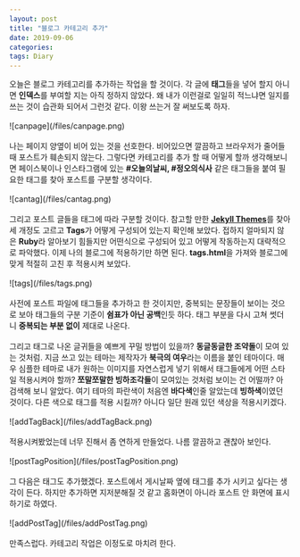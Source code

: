 ```yaml
---
layout: post
title: "블로그 카테고리 추가"
date: 2019-09-06
categories:
tags: Diary
---
```

<div style="display:none;">
</div>
오늘은 블로그 카테고리를 추가하는 작업을 할 것이다. 각 글에 <b>태그</b>들을 넣어 할지 아니면 <b>인덱스</b>를 부여할 지는 아직 정하지 않았다. 왜 내가 이런걸로 일일히 적느냐면 일지를 쓰는 것이 습관화 되어서 그런것 같다. 이왕 쓰는거 잘 써보도록 하자. 
<br><br>
![canpage](/files/canpage.png)
<br><br>
나는 페이지 양옆이 비어 있는 것을 선호한다. 비어있으면 깔끔하고 브라우저가 줄어들 때 포스트가 훼손되지 않는다. 그렇다면 카테고리를 추가 할 때 어떻게 할까 생각해보니면 페이스북이나 인스타그램에 있는 <b>#오늘의날씨, #정오의식사</b> 같은 태그들을 붙여 필요한 태그를 찾아 포스트를 구분할 생각이다. 
<br><br>
![cantag](/files/cantag.png)
<br><br>
그리고 포스트 글들을 태그에 따라 구분할 것이다. 참고할 만한 <b><a href="http://jekyllthemes.org/">Jekyll Themes</a></b>를 찾아 세 개정도 고르고 <b>Tags</b>가 어떻게 구성되어 있는지 확인해 보았다. 접하지 얼마되지 않은 <b>Ruby</b>라 알아보기 힘들지만 어떤식으로 구성되어 있고 어떻게 작동하는지 대략적으로 파악했다. 이제 나의 블로그에 적용하기만 하면 된다. <b>tags.html</b>을 가져와 블로그에 맞게 적절히 고친 후 적용시켜 보았다. 
<br><br>
![tags](/files/tags.png)
<br><br>
사전에 포스트 파일에 태그들을 추가하고 한 것이지만, 중복되는 문장들이 보이는 것으로 보아 태그들의 구분 기준이 <b>쉼표가 아닌 공백</b>인듯 하다. 태그 부분을 다시 고쳐 썻더니 <b>중복되는 부분 없이</b> 제대로 나온다. 
<br><br>
그리고 태그로 나온 글귀들을 예쁘게 꾸밀 방법이 있을까? <b>동글동글한 조약돌</b>이 모여 있는 것처럼. 지금 쓰고 있는 테마는 제작자가 <b>북극의 여우</b>라는 이름을 붙인 테마이다. 매우 심플한 테마로 내가 원하는 이미지를 자연스럽게 넣기 위해서 태그들에게 어떤 스타일 적용시켜야 할까? <b>쪼말쪼말한 빙하조각들</b>이 모여있는 것처럼 보이는 건 어떨까? 아 검색해 보니 알았다. 여기 테마의 파란색이 처음엔 <b>바다색</b>인줄 알았는데 <b>빙하색</b>이였던 것이다. 다른 색으로 태그를 적용 시킬까? 아니다 일단 원래 있던 색상을 적용시키겠다.
<br><br>
![addTagBack](/files/addTagBack.png)
<br><br>
적용시켜봤었는데 너무 진해서 좀 연하게 만들었다. 나름 깔끔하고 괜찮아 보인다. 
<br><br>
![postTagPosition](/files/postTagPosition.png)
<br><br>
그 다음은 태그도 추가했겠다. 포스트에서 게시날짜 옆에 태그를 추가 시키고 싶다는 생각이 든다. 하지만 추가하면 지저분해질 것 같고 홈화면이 아니라 포스트 안 화면에 표시하기로 하였다.
<br><br>
![addPostTag](/files/addPostTag.png)
<br><br>
만족스럽다. 카테고리 작업은 이정도로 마치려 한다.
<div style="display:none;">
</div>